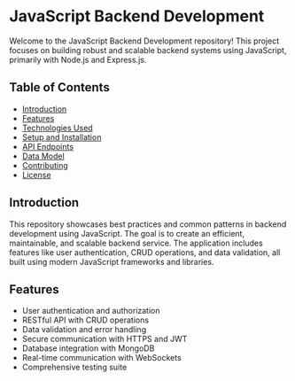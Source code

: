 # JavaScript Backend Development

Welcome to the JavaScript Backend Development repository! This project focuses on building robust and scalable backend systems using JavaScript, primarily with Node.js and Express.js.

## Table of Contents
- [Introduction](#introduction)
- [Features](#features)
- [Technologies Used](#technologies-used)
- [Setup and Installation](#setup-and-installation)
- [API Endpoints](#api-endpoints)
- [Data Model](#data-model)
- [Contributing](#contributing)
- [License](#license)

## Introduction
This repository showcases best practices and common patterns in backend development using JavaScript. The goal is to create an efficient, maintainable, and scalable backend service. The application includes features like user authentication, CRUD operations, and data validation, all built using modern JavaScript frameworks and libraries.

## Features
- User authentication and authorization
- RESTful API with CRUD operations
- Data validation and error handling
- Secure communication with HTTPS and JWT
- Database integration with MongoDB
- Real-time communication with WebSockets
- Comprehensive testing suite